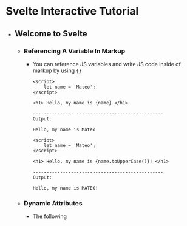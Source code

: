 # Svelte Interactive Tutorial

* ## Welcome to Svelte

  + ### Referencing A Variable In Markup
    - You can reference JS variables and write JS code inside of markup by using `{}`

        ```
        <script>
            let name = 'Mateo';
        </script>
        
        <h1> Hello, my name is {name} </h1>
        
        ------------------------------------------------
        Output:
        
        Hello, my name is Mateo
        
        ```
        ```
        <script>
            let name = 'Mateo';
        </script>
        
        <h1> Hello, my name is {name.toUpperCase()}! </h1>
        
        ------------------------------------------------
        Output:
        
        Hello, my name is MATEO!
        
        ```
  + ### Dynamic Attributes
    - The following


 